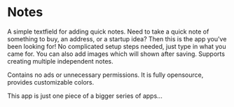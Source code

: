 # Notes

A simple textfield for adding quick notes.
Need to take a quick note of something to buy, 
an address, or a startup idea? Then this is the app you've been looking for! No complicated setup steps needed, just type in what you came for.
You can also add images which will shown after saving.
Supports creating multiple independent notes.

Contains no ads or unnecessary permissions. It is fully opensource, provides customizable colors.

This app is just one piece of a bigger series of apps...
